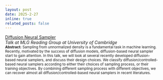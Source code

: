 ```yaml
---
layout: post
date: 2025-2-27
inline: true
related_posts: false
---
```


[Diffusion Neural Sampler](https://jiajunhe98.github.io/assets/pdf/Diffusion-Neural-Sampler.pdf)\
*Talk at MLG Reading Group at University of Cambridge*\
<sub>**Abstract:** Sampling from unnormalized density is a fundamental task in machine learning. Recently, motivated by the success of diffusion models, diffusion-based neural sampler start to gain attention. In this talk, we will look at several recently developed diffusion-based neural samplers, and discuss their design choices. We classify diffusion/controlled-based neural samplers according to either their choices of sampling process, or their training objectives. By combining different sampling process with different objectives, we can recover almost all diffusion/controlled-based neural samplers  in recent literatures.</sub>
